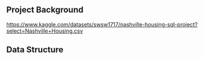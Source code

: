 ## Project Background

https://www.kaggle.com/datasets/swsw1717/nashville-housing-sql-project?select=Nashville+Housing.csv

## Data Structure
